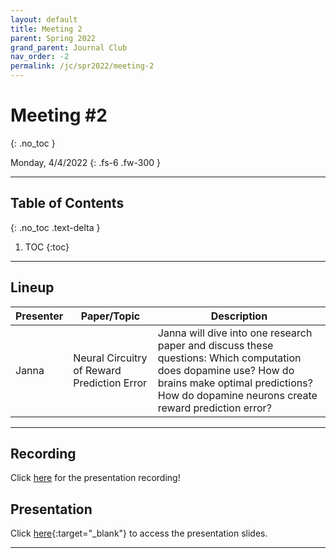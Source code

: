 ```yaml
---
layout: default
title: Meeting 2
parent: Spring 2022
grand_parent: Journal Club
nav_order: -2
permalink: /jc/spr2022/meeting-2
---
```


# Meeting #2
{: .no_toc }

Monday, 4/4/2022
{: .fs-6 .fw-300 }

---

## Table of Contents
{: .no_toc .text-delta }

1. TOC
{:toc}

---


## Lineup

| Presenter | Paper/Topic | Description |
| --- | --- | --- |
| Janna | Neural Circuitry of Reward Prediction Error | Janna will dive into one research paper and discuss these questions: Which computation does dopamine use? How do brains make optimal predictions? How do dopamine neurons create reward prediction error? |

---

## Recording
Click [here](https://drive.google.com/file/d/13rzFbvtSzko1a9hhUA7KpgQL74H4Dvwf/view?usp=sharing) for the presentation recording!

## Presentation
Click [here](https://www.canva.com/design/DAE8EI-Gxtw/IjwU2OS72nlLAl1979iO9A/view?utm_content=DAE8EI-Gxtw&utm_campaign=designshare&utm_medium=link2&utm_source=sharebutton){:target="_blank"} to access the presentation slides.

---

